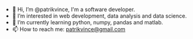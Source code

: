 - 👋 Hi, I’m @patrikvince, I'm a software developer.
- 👀 I’m interested in web development, data analysis and data science.
- 🌱 I’m currently learning python, numpy, pandas and matlab.
- 📫 How to reach me: patrikvince@gmail.com
